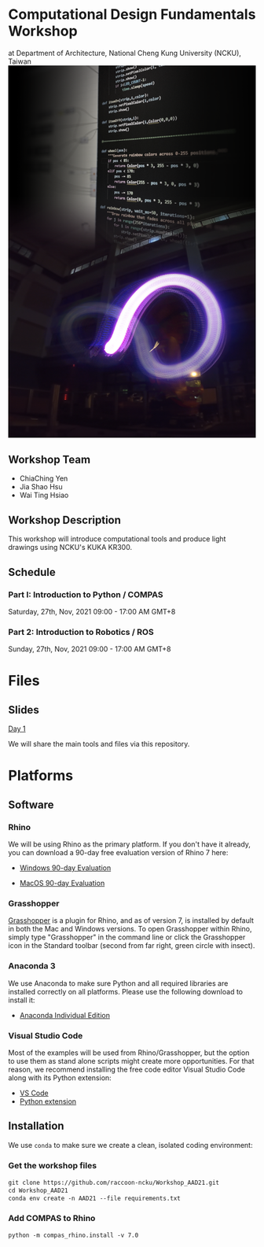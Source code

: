 # Computational Design Fundamentals Workshop

at Department of Architecture, National Cheng Kung University (NCKU), Taiwan
![cover](images/temp_poster.png)

## Workshop Team

* ChiaChing Yen
* Jia Shao Hsu
* Wai Ting Hsiao


## Workshop Description

This workshop will introduce computational tools and produce light drawings using NCKU's KUKA KR300. 

## Schedule

### Part I: Introduction to Python / COMPAS
Saturday, 27th, Nov, 2021
09:00 - 17:00 AM GMT+8


### Part 2: Introduction to Robotics / ROS
Sunday, 27th, Nov, 2021
09:00 - 17:00 AM GMT+8


# Files
## Slides
[Day 1](https://docs.google.com/presentation/d/1tahWXxf2nWbqUAjqU-1wBMUrXO0rNCbNOPYWozIY7lY/edit?usp=sharing)

We will share the main tools and files via this repository.


# Platforms

## Software

### Rhino

We will be using Rhino as the primary platform. 
If you don't have it already, you can download a 90-day free evaluation version of Rhino 7 here:

* [Windows 90-day Evaluation](https://www.rhino3d.com/download/rhino-for-windows/evaluation)

* [MacOS 90-day Evaluation](https://www.rhino3d.com/download/rhino-for-mac/evaluation)

### Grasshopper

[Grasshopper](https://www.rhino3d.com/features/#grasshopper) is a plugin for Rhino, and as of version 7, is installed by default in both the Mac and Windows versions. To open Grasshopper within Rhino, simply type "Grasshopper" in the command line or click the Grasshopper icon in the Standard toolbar (second from far right, green circle with insect).


### Anaconda 3

We use Anaconda to make sure Python and all required libraries are installed correctly on all platforms. Please use the following download to install it:

* [Anaconda Individual Edition](https://www.anaconda.com/products/individual)

### Visual Studio Code

Most of the examples will be used from Rhino/Grasshopper, but the option to use them as stand alone scripts might create more opportunities. For that reason, we recommend installing the free code editor Visual Studio Code along with its Python extension:

* [VS Code](https://code.visualstudio.com/)
* [Python extension](https://marketplace.visualstudio.com/items?itemName=ms-python.python)



## Installation

We use `conda` to make sure we create a clean, isolated coding environment:

### Get the workshop files

    git clone https://github.com/raccoon-ncku/Workshop_AAD21.git
    cd Workshop_AAD21
    conda env create -n AAD21 --file requirements.txt

### Add COMPAS to Rhino

    python -m compas_rhino.install -v 7.0
